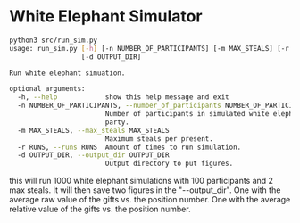 # White Elephant Simulator

```bash
python3 src/run_sim.py
usage: run_sim.py [-h] [-n NUMBER_OF_PARTICIPANTS] [-m MAX_STEALS] [-r RUNS]
                  [-d OUTPUT_DIR]

Run white elephant simuation.

optional arguments:
  -h, --help            show this help message and exit
  -n NUMBER_OF_PARTICIPANTS, --number_of_participants NUMBER_OF_PARTICIPANTS
                        Number of participants in simulated white elephant
                        party.
  -m MAX_STEALS, --max_steals MAX_STEALS
                        Maximum steals per present.
  -r RUNS, --runs RUNS  Amount of times to run simulation.
  -d OUTPUT_DIR, --output_dir OUTPUT_DIR
                        Output directory to put figures.
```
this will run 1000 white elephant simulations with 100 participants and 2 max steals. 
It will then save two figures in the "--output_dir". 
One with the average raw value of the gifts vs. the position number.
One with the average relative value of the gifts vs. the position number.
